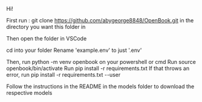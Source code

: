 Hi!

First run :
git clone https://github.com/abygeorge8848/OpenBook.git  in the directory you want this folder in

Then open the folder in VSCode

cd into your folder
Rename 'example.env' to just '.env'  

Then, run python -m venv openbook on your powershell or cmd
Run source openbook/bin/activate
Run pip install -r requirements.txt
If that throws an error, run pip install -r requirements.txt --user

Follow the instructions in the README in the models folder to download the respective models
